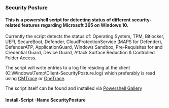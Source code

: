 ### Security Posture 

#### This is a powershell script for detecting status of different security-related features regarding Microsoft 365 on Windows 10. 
Currently the script detects the status of:  Operating System, TPM, Bitlocker, UEFI, SecureBoot, Defender, CloudProtectionService (MAPS for Defender), DefenderATP, ApplicationGuard, Windows Sandbox, Pre-Requisites for and Credential Guard, Device Guard, Attack Surface Reduction & Controlled Folder Access.

The script will write entries to a log file residing at the client (C:\Windows\Temp\Client-SecurityPosture.log) which preferably is read using [CMTrace](https://www.microsoft.com/en-us/download/confirmation.aspx?id=50012) or [OneTrace](https://docs.microsoft.com/en-us/mem/configmgr/core/support/support-center-onetrace).

The script itself can be found and installed via [Powershell Gallery](https://www.powershellgallery.com/packages/SecurityPosture)  
#### Install-Script -Name SecurityPosture
